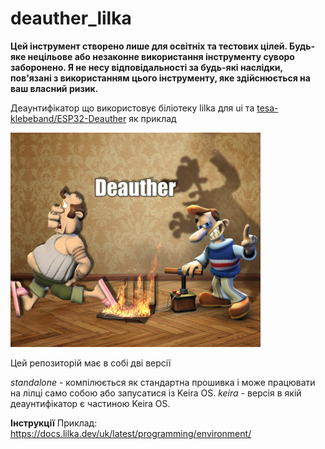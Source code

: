 # deauther_lilka

**Цей інструмент створено лише для освітніх та тестових цілей. Будь-яке нецільове або незаконне використання інструменту суворо заборонено. Я не несу відповідальності за будь-які наслідки, пов'язані з використанням цього інструменту, яке здійснюється на ваш власний ризик.**

Деаунтифікатор що використовує біліотеку lilka для ui та [tesa-klebeband/ESP32-Deauther](https://github.com/tesa-klebeband/ESP32-Deauther) як приклад

![Злий сусід який тікає від тплінка який прошили не так як потрібно, його кентом сусідом](./zloysoset.jpg)

Цей репозиторій має в собі дві версії


*standalone* - компілюється як стандартна прошивка і може працювати на лілці само собою або запусатися із Keira OS.
*keira* - версія в якій деаунтифікатор є частиною Keira OS.  

**Інструкції**
Приклад: https://docs.lilka.dev/uk/latest/programming/environment/
